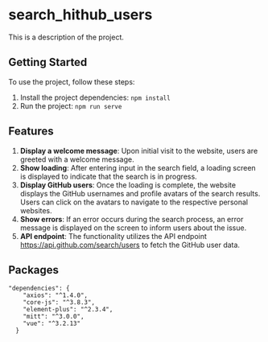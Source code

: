 # search_hithub_users

This is a description of the project.

## Getting Started

To use the project, follow these steps:

1. Install the project dependencies: `npm install`
2. Run the project: `npm run serve`

## Features

1. **Display a welcome message**: Upon initial visit to the website, users are greeted with a welcome message.
2. **Show loading**: After entering input in the search field, a loading screen is displayed to indicate that the search is in progress.
3. **Display GitHub users**: Once the loading is complete, the website displays the GitHub usernames and profile avatars of the search results. Users can click on the avatars to navigate to the respective personal websites.
4. **Show errors**: If an error occurs during the search process, an error message is displayed on the screen to inform users about the issue.
5. **API endpoint**: The functionality utilizes the API endpoint https://api.github.com/search/users to fetch the GitHub user data.

## Packages
```
"dependencies": {
    "axios": "^1.4.0",
    "core-js": "^3.8.3",
    "element-plus": "^2.3.4",
    "mitt": "^3.0.0",
    "vue": "^3.2.13"
  }
```
